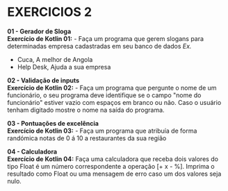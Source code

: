 # EXERCICIOS 2 #

**01 - Gerador de Sloga**</br>
**Exercício de Kotlin 01:** - Faça um programa que gerem slogans para determinadas empresa cadastradas em seu banco de dados
*Ex.*

- Cuca, A melhor de Angola
- Help Desk, Ajuda a sua empresa

**02 - Validação de inputs**</br>
**Exercício de Kotlin 02:** - Faça um programa que pergunte o nome de um funcionário, o seu programa deve identifique se o campo "nome do funcionário" estiver vazio com espaços em branco ou não. Caso o usuário tenham digitado mostre o nome na saída do programa.

**03 - Pontuações de excelência**</br>
**Exercício de Kotlin 03:** - Faça um programa que atribuía de forma randómica notas de 0 á 10 a restaurantes da sua região

**04 - Calculadora**</br>
**Exercício de Kotlin 04:** Faça uma calculadora que receba dois valores do tipo Float é um número correspondente a operação [+  x  -  %].
Imprima o resultado como Float ou uma mensagem de erro caso um dos valores seja nulo.
